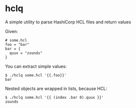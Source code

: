 # hclq
A simple utility to parse HashiCorp HCL files and return values

Given:
```
# some.hcl
foo = "bar"
bar = {
  quux = "zounds"
}
```

You can extract simple values:
```
$ ./hclq some.hcl '{{.foo}}'
bar
```

Nested objects are wrapped in lists, because HCL:
```
$ ./hclq some.hcl '{{ (index .bar 0).quux }}'
zounds
```

